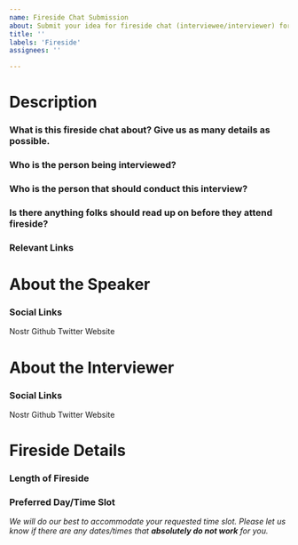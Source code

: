```yaml
---
name: Fireside Chat Submission
about: Submit your idea for fireside chat (interviewee/interviewer) for Nostriga!
title: ''
labels: 'Fireside'
assignees: ''

---
```


# Description
### What is this fireside chat about? Give us as many details as possible. 
### Who is the person being interviewed?
### Who is the person that should conduct this interview?
### Is there anything folks should read up on before they attend fireside?
### Relevant Links

# About the Speaker
### Social Links
Nostr
Github 
Twitter
Website

# About the Interviewer
### Social Links
Nostr
Github 
Twitter
Website

# Fireside Details
### Length of Fireside
### Preferred Day/Time Slot 
*We will do our best to accommodate your requested time slot. Please let us know if there are any dates/times that ***absolutely do not work*** for you.*
